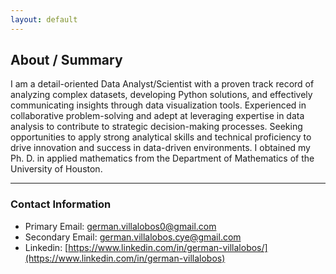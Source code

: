 ```yaml
---
layout: default
---
```


## About / Summary 

I am a detail-oriented Data Analyst/Scientist with a proven track record of analyzing complex datasets, developing Python solutions, and effectively communicating insights through data visualization tools. Experienced in collaborative problem-solving and adept at leveraging expertise in data analysis to contribute to strategic decision-making processes. Seeking opportunities to apply strong analytical skills and technical proficiency to drive innovation and success in data-driven environments. I obtained my Ph. D. in applied mathematics from the Department of Mathematics of the University of Houston. 



* * * 

### Contact Information
- Primary Email: german.villalobos0@gmail.com
- Secondary Email: german.villalobos.cye@gmail.com
- Linkedin: [https://www.linkedin.com/in/german-villalobos/](https://www.linkedin.com/in/german-villalobos)

